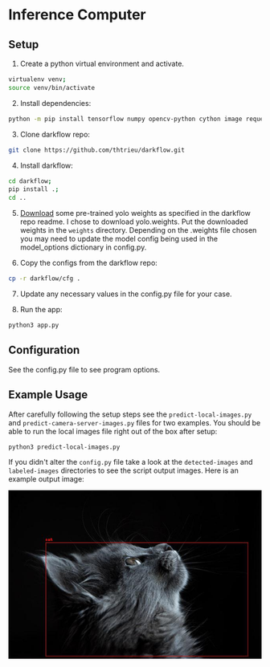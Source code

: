 # Inference Computer

## Setup

1. Create a python virtual environment and activate.

```sh
virtualenv venv;
source venv/bin/activate
```

2. Install dependencies:

```sh
python -m pip install tensorflow numpy opencv-python cython image requests
```

3. Clone darkflow repo:

```sh
git clone https://github.com/thtrieu/darkflow.git
```

4. Install darkflow:

```sh
cd darkflow;
pip install .;
cd ..
```

5. [Download](https://drive.google.com/drive/folders/0B1tW_VtY7onidEwyQ2FtQVplWEU) some pre-trained yolo weights as specified in the darkflow repo readme. I chose to download yolo.weights. Put the downloaded weights in the `weights` directory. Depending on the .weights file chosen you may need to update the model config being used in the model_options dictionary in config.py.

6. Copy the configs from the darkflow repo:

```sh
cp -r darkflow/cfg .
```

7. Update any necessary values in the config.py file for your case.

8. Run the app:

```sh
python3 app.py
```

## Configuration

See the config.py file to see program options.

## Example Usage

After carefully following the setup steps see the `predict-local-images.py` and `predict-camera-server-images.py` files for two examples. You should be able to run the local images file right out of the box after setup:

```sh
python3 predict-local-images.py
```

If you didn't alter the `config.py` file take a look at the `detected-images` and `labeled-images` directories to see the script output images. Here is an example output image:

![Example Output Image](docs/images/example-output-img.jpg)